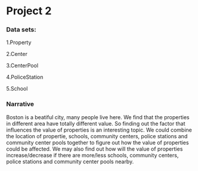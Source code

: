 # Project 2

### Data sets:
1.Property

2.Center

3.CenterPool

4.PoliceStation

5.School


### Narrative

Boston is a beatiful city, many people live here. We find that the properties in different area have totally different value. So finding out the factor that influences the value of properties is an interesting topic. We could combine the location of propertie, schools, community centers, police stations and community center pools together to figure out how the value of properties could be affected. We may also find out how will the value of properties increase/decrease if there are more/less schools, community centers, police stations and community center pools nearby.
